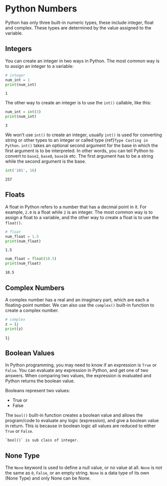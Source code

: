 # Python Numbers

Python has only three built-in numeric types, these include integer, float and complex. These types are determined by the value assigned to the variable.

## Integers

You can create an integer in two ways in Python. The most common way is to assign an integer to a variable:

```py
# integer
num_int = 1
print(num_int)
```

```console
1
```

The other way to create an integer is to use the `int()` callable, like this:

```py
num_int = int(3)
print(num_int)
```

```console
3
```

We won’t use `int()` to create an integer, usually `int()` is used for converting string or other types to an integer or called type {ref}`Type Casting in Python`. `int()` takes an optional second argument for the base in which the first argument is to be interpreted. In other words, you can tell Python to convert to `base2`, `base8`, `base16` etc. The first argument has to be a string while the second argument is the base.

```py
int('101', 16)
```

```console
257
```

## Floats

A float in Python refers to a number that has a decimal point in it. For example, `2.0` is a float while `2` is an integer. The most common way is to assign a float to a variable, and the other way to create a float is to use the `float()`.

```py
# float
num_float = 1.5 
print(num_float)
```

```console
1.5
```

```py
num_float = float(10.5) 
print(num_float)
```

```console
10.5
```

## Complex Numbers

A complex number has a real and an imaginary part, which are each a floating-point number. We can also use the `complex()` built-in function to create a complex number.

```py
# complex
z = 1j 
print(z)
```

```console
1j
```

## Boolean Values

In Python programming, you may need to know if an expression is `True` or `False`. You can evaluate any expression in Python, and get one of two answers. When comparing two values, the expression is evaluated and Python returns the boolean value.

Booleans represent two values:

- True or
- False

The `bool()` built-in function creates a boolean value and allows the program/code to evaluate any logic (expression), and give a boolean value in return. This is because in boolean logic all values are reduced to either `True` or `False`.

```{Note}
`bool()` is sub class of integer.
```

## None Type

The `None` keyword is used to define a null value, or no value at all. `None` is not the same as `0`, `False`, or an empty string. `None` is a data type of its own (None Type) and only None can be None.
